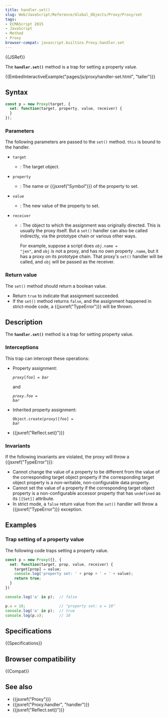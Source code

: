 ```yaml
---
title: handler.set()
slug: Web/JavaScript/Reference/Global_Objects/Proxy/Proxy/set
tags:
- ECMAScript 2015
- JavaScript
- Method
- Proxy
browser-compat: javascript.builtins.Proxy.handler.set
---
```

{{JSRef}}

The **`handler.set()`** method is a trap for setting a property value.

{{EmbedInteractiveExample("pages/js/proxyhandler-set.html", "taller")}}

## Syntax

```js
const p = new Proxy(target, {
  set: function(target, property, value, receiver) {
  }
});
```

### Parameters

The following parameters are passed to the `set()` method. `this` is bound to
the handler.

*   `target`
    *   : The target object.
*   `property`
    *   : The name or {{jsxref("Symbol")}} of the property to set.
*   `value`
    *   : The new value of the property to set.
*   `receiver`

    *   : The object to which the assignment was originally directed. This is
        usually the proxy itself. But a `set()` handler can also be called
        indirectly, via the prototype chain or various other ways.

        For example, suppose a script does <code><var>obj</var>.name = "jen"</code>,
        and `obj` is not a proxy, and has no own property `.name`, but it has a
        proxy on its prototype chain. That proxy's `set()` handler will be called,
        and `obj` will be passed as the receiver.

### Return value

The `set()` method should return a boolean value.

*   Return `true` to indicate that assignment succeeded.
*   If the `set()` method returns `false`, and the assignment happened in
    strict-mode code, a {{jsxref("TypeError")}} will be thrown.

## Description

The **`handler.set()`** method is a trap for setting property value.

### Interceptions

This trap can intercept these operations:

*   Property assignment:

    <code><var>proxy</var>\[<var>foo</var>] = <var>bar</var></code>

    and

    <code><var>proxy</var>.<var>foo</var> = <var>bar</var></code>

*   Inherited property assignment:

    <code>Object.create(<var>proxy</var>)\[<var>foo</var>] = <var>bar</var></code>

*   {{jsxref("Reflect.set()")}}

### Invariants

If the following invariants are violated, the proxy will throw a
{{jsxref("TypeError")}}:

*   Cannot change the value of a property to be different from the value of the
    corresponding target object property if the corresponding target object
    property is a non-writable, non-configurable data property.
*   Cannot set the value of a property if the corresponding target object property
    is a non-configurable accessor property that has `undefined` as its `[[Set]]`
    attribute.
*   In strict mode, a `false` return value from the `set()` handler will throw a
    {{jsxref("TypeError")}} exception.

## Examples

### Trap setting of a property value

The following code traps setting a property value.

```js
const p = new Proxy({}, {
  set: function(target, prop, value, receiver) {
    target[prop] = value;
    console.log('property set: ' + prop + ' = ' + value);
    return true;
  }
})

console.log('a' in p);  // false

p.a = 10;               // "property set: a = 10"
console.log('a' in p);  // true
console.log(p.a);       // 10
```

## Specifications

{{Specifications}}

## Browser compatibility

{{Compat}}

## See also

*   {{jsxref("Proxy")}}
*   {{jsxref("Proxy.handler", "handler")}}
*   {{jsxref("Reflect.set()")}}

